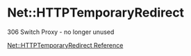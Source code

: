 # Net::HTTPTemporaryRedirect

306 Switch Proxy - no longer unused

[Net::HTTPTemporaryRedirect Reference](https://ruby-doc.org/stdlib-2.6/libdoc/net/http/rdoc/Net/HTTPTemporaryRedirect.html)
